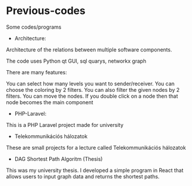 # Previous-codes
Some codes/programs


- Architecture:

Architecture of the relations between multiple software components.

The code uses Python qt GUI, sql quarys, networkx graph

There are many features:

You can select how many levels you want to sender/receiver.
You can choose the coloring by 2 filters.
 You can also filter the given nodes by 2 filters.
You can move the nodes.
If you double click on a node then that node becomes the main component

- PHP-Laravel:

This is a PHP Laravel project made for university

 - Telekommunikációs hálozatok

These are small projects for a lecture called Telekommunikációs hálozatok 

 - DAG Shortest Path Algoritm (Thesis)

This was my university thesis. I developed a simple program in React that allows users to input graph data and returns the shortest paths.
